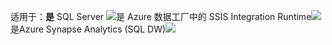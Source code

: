<Token>适用于：**是**  SQL Server ![是 ](media/yes.png) Azure 数据工厂中的 SSIS Integration Runtime![ ](media/yes.png)是</Token>Azure Synapse Analytics (SQL DW)![](media/yes.png)
